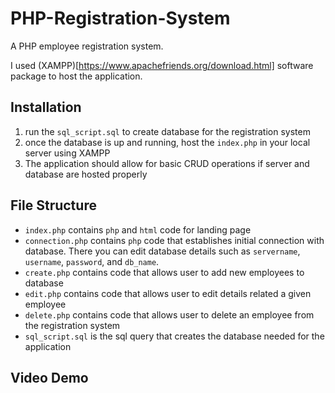 # PHP-Registration-System

A PHP employee registration system. 

I used (XAMPP)[https://www.apachefriends.org/download.html] software package to host the application. 

## Installation

1. run the `sql_script.sql` to create database for the registration system
2. once the database is up and running, host the `index.php` in your local server using XAMPP
3. The application should allow for basic CRUD operations if server and database are hosted properly


## File Structure

- `index.php` contains `php` and `html` code for landing page
- `connection.php` contains `php` code that establishes initial connection with database. There you can edit database 
details such as `servername`, `username`, `password`, and `db_name`. 
- `create.php` contains code that allows user to add new employees to database
- `edit.php` contains code that allows user to edit details related a given employee 
- `delete.php` contains code that allows user to delete an employee from the registration system
- `sql_script.sql` is the sql query that creates the database needed for the application


## Video Demo
